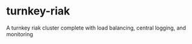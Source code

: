 # turnkey-riak
A turnkey riak cluster complete with load balancing, central logging, and monitoring
